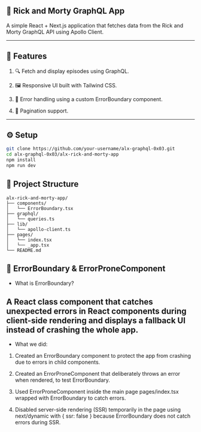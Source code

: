 ## 📘 Rick and Morty GraphQL App

A simple React + Next.js application that fetches data from the Rick and Morty GraphQL API using Apollo Client.

---

## 🧱 Features

1. 🔍 Fetch and display episodes using GraphQL.

2. 🖼️ Responsive UI built with Tailwind CSS.

3. 🐛 Error handling using a custom ErrorBoundary component.

4. 🔁 Pagination support.
---

## ⚙️ Setup
```bash
git clone https://github.com/your-username/alx-graphql-0x03.git
cd alx-graphql-0x03/alx-rick-and-morty-app
npm install
npm run dev

```

## 📁 Project Structure
```
alx-rick-and-morty-app/
├── components/
│   └── ErrorBoundary.tsx
├── graphql/
│   └── queries.ts
├── lib/
│   └── apollo-client.ts
├── pages/
│   └── index.tsx
│   └── _app.tsx
└── README.md
```


## 🐞 ErrorBoundary & ErrorProneComponent
   - What is ErrorBoundary?

A React class component that catches unexpected errors in React components during client-side rendering and displays a fallback UI instead of crashing the whole app. 
---

* What we did:
1. Created an ErrorBoundary component to protect the app from crashing due to errors in child components.

2. Created an ErrorProneComponent that deliberately throws an error when rendered, to test ErrorBoundary.

3. Used ErrorProneComponent inside the main page pages/index.tsx wrapped with ErrorBoundary to catch errors.

4. Disabled server-side rendering (SSR) temporarily in the page using next/dynamic with { ssr: false } because ErrorBoundary does not catch errors during SSR.


